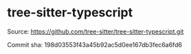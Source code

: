 # tree-sitter-typescript

Source: https://github.com/tree-sitter/tree-sitter-typescript.git

Commit sha: 198d03553f43a45b92ac5d0ee167db3fec6a6fd6
